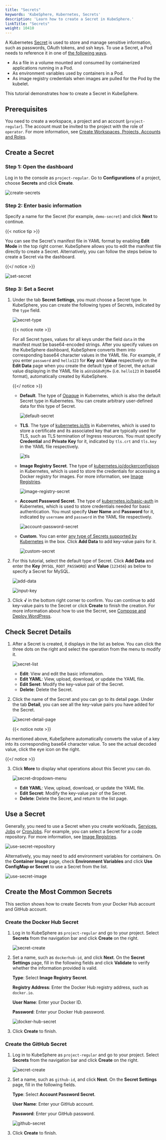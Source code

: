 ```yaml
---
title: "Secrets"
keywords: 'KubeSphere, Kubernetes, Secrets'
description: 'Learn how to create a Secret in KubeSphere.'
linkTitle: "Secrets"
weight: 10410
---
```


A Kubernetes [Secret](https://kubernetes.io/docs/concepts/configuration/secret/) is used to store and manage sensitive information, such as passwords, OAuth tokens, and ssh keys. To use a Secret, a Pod needs to reference it in one of [the following ways](https://kubernetes.io/docs/concepts/configuration/secret/#overview-of-secrets).

- As a file in a volume mounted and consumed by containerized applications running in a Pod.
- As environment variables used by containers in a Pod.
- As image registry credentials when images are pulled for the Pod by the kubelet.

This tutorial demonstrates how to create a Secret in KubeSphere.

## Prerequisites

You need to create a workspace, a project and an account (`project-regular`). The account must be invited to the project with the role of `operator`. For more information, see [Create Workspaces, Projects, Accounts and Roles](../../../quick-start/create-workspace-and-project/).

## Create a Secret

### Step 1: Open the dashboard

Log in to the console as `project-regular`. Go to **Configurations** of a project, choose **Secrets** and click **Create**.

![create-secrets](/images/docs/project-user-guide/configurations/secrets/create-secrets.jpg)

### Step 2: Enter basic information

Specify a name for the Secret (for example, `demo-secret`) and click **Next** to continue.

{{< notice tip >}}

You can see the Secret's manifest file in YAML format by enabling **Edit Mode** in the top right corner. KubeSphere allows you to edit the manifest file directly to create a Secret. Alternatively, you can follow the steps below to create a Secret via the dashboard.

{{</ notice >}} 

![set-secret](/images/docs/project-user-guide/configurations/secrets/set-secret.jpg)

### Step 3: Set a Secret

1. Under the tab **Secret Settings**, you must choose a Secret type. In KubeSphere, you can create the following types of Secrets, indicated by the `type` field.

   ![secret-type](/images/docs/project-user-guide/configurations/secrets/secret-type.jpg)

   {{< notice note >}}

   For all Secret types, values for all keys under the field `data` in the manifest must be base64-encoded strings. After you specify values on the KubeSphere dashboard, KubeSphere converts them into corresponding base64 character values in the YAML file. For example, if you enter `password` and `hello123` for **Key** and **Value** respectively on the **Edit Data** page when you create the default type of Secret, the actual value displaying in the YAML file is `aGVsbG8xMjM=` (i.e. `hello123` in base64 format), automatically created by KubeSphere.

   {{</ notice >}} 

   - **Default**. The type of [Opaque](https://kubernetes.io/docs/concepts/configuration/secret/#opaque-secrets) in Kubernetes, which is also the default Secret type in Kubernetes. You can create arbitrary user-defined data for this type of Secret.

     ![default-secret](/images/docs/project-user-guide/configurations/secrets/default-secret.jpg)

   - **TLS**. The type of [kubernetes.io/tls](https://kubernetes.io/docs/concepts/configuration/secret/#tls-secrets) in Kubernetes, which is used to store a certificate and its associated key that are typically used for TLS, such as TLS termination of Ingress resources. You must specify **Credential** and **Private Key** for it, indicated by `tls.crt` and `tls.key` in the YAML file respectively.

     ![tls](/images/docs/project-user-guide/configurations/secrets/tls.jpg)

   - **Image Registry Secret**. The type of [kubernetes.io/dockerconfigjson](https://kubernetes.io/docs/concepts/configuration/secret/#docker-config-secrets) in Kubernetes, which is used to store the credentials for accessing a Docker registry for images. For more information, see [Image Registries](../image-registry/).

     ![image-registry-secret](/images/docs/project-user-guide/configurations/secrets/image-registry-secret.jpg)

   - **Account Password Secret**. The type of [kubernetes.io/basic-auth](https://kubernetes.io/docs/concepts/configuration/secret/#basic-authentication-secret) in Kubernetes, which is used to store credentials needed for basic authentication. You must specify **User Name** and **Password** for it, indicated by `username` and `password` in the YAML file respectively.

     ![account-password-secret](/images/docs/project-user-guide/configurations/secrets/account-password-secret.jpg)

   - **Custom**. You can enter [any type of Secrets supported by Kubernetes](https://kubernetes.io/docs/concepts/configuration/secret/#secret-types) in the box. Click **Add Data** to add key-value pairs for it.

     ![custom-secret](/images/docs/project-user-guide/configurations/secrets/custom-secret.jpg)

2. For this tutorial, select the default type of Secret. Click **Add Data** and enter the **Key** (`MYSQL_ROOT_PASSWORD`) and **Value** (`123456`) as below to specify a Secret for MySQL. 

   ![add-data](/images/docs/project-user-guide/configurations/secrets/add-data.jpg)

   ![input-key](/images/docs/project-user-guide/configurations/secrets/input-key.jpg)

3. Click **√** in the bottom right corner to confirm. You can continue to add key-value pairs to the Secret or click **Create** to finish the creation. For more information about how to use the Secret, see [Compose and Deploy WordPress](../../../quick-start/wordpress-deployment/#task-3-create-an-application).

## Check Secret Details

1. After a Secret is created, it displays in the list as below. You can click the three dots on the right and select the operation from the menu to modify it.

    ![secret-list](/images/docs/project-user-guide/configurations/secrets/secret-list.jpg)

    - **Edit**: View and edit the basic information.
    - **Edit YAML**: View, upload, download, or update the YAML file.
    - **Edit Seret**: Modify the key-value pair of the Secret.
    - **Delete**: Delete the Secret.

2. Click the name of the Secret and you can go to its detail page. Under the tab **Detail**, you can see all the key-value pairs you have added for the Secret.

    ![secret-detail-page](/images/docs/project-user-guide/configurations/secrets/secret-detail-page.jpg)

    {{< notice note >}}

As mentioned above, KubeSphere automatically converts the value of a key into its corresponding base64 character value. To see the actual decoded value, click the eye icon on the right.

{{</ notice >}} 

3. Click **More** to display what operations about this Secret you can do.

    ![secret-dropdown-menu](/images/docs/project-user-guide/configurations/secrets/secret-dropdown-menu.jpg)

    - **Edit YAML**: View, upload, download, or update the YAML file.
    - **Edit Secret**: Modify the key-value pair of the Secret.
    - **Delete**: Delete the Secret, and return to the list page.


## Use a Secret

Generally, you need to use a Secret when you create workloads, [Services](../../../project-user-guide/application-workloads/services/), [Jobs](../../../project-user-guide/application-workloads/jobs/) or [CronJobs](../../../project-user-guide/application-workloads/cronjobs/). For example, you can select a Secret for a code repository. For more information, see [Image Registries](../image-registry/).

![use-secret-repository](/images/docs/project-user-guide/configurations/secrets/use-secret-repository.jpg)

Alternatively, you may need to add environment variables for containers. On the **Container Image** page, check **Environment Variables** and click **Use ConfigMap or Secret** to use a Secret from the list.

![use-secret-image](/images/docs/project-user-guide/configurations/secrets/use-secret-image.jpg)

## Create the Most Common Secrets

This section shows how to create Secrets from your Docker Hub account and GitHub account.

### Create the Docker Hub Secret

1. Log in to KubeSphere as `project-regular` and go to your project. Select **Secrets** from the navigation bar and click **Create** on the right.

   ![secret-create](/images/docs/project-user-guide/configurations/secrets/secret-create.jpg)

2. Set a name, such as `dockerhub-id`, and click **Next**. On the **Secret Settings** page, fill in the following fields and click **Validate** to verify whether the information provided is valid.

   **Type**: Select **Image Registry Secret**.

   **Registry Address**: Enter the Docker Hub registry address, such as `docker.io`.

   **User Name**: Enter your Docker ID.

   **Password**: Enter your Docker Hub password.

   ![docker-hub-secret](/images/docs/project-user-guide/configurations/secrets/docker-hub-secret.jpg)

3. Click **Create** to finish.

### Create the GitHub Secret

1. Log in to KubeSphere as `project-regular` and go to your project. Select **Secrets** from the navigation bar and click **Create** on the right.

   ![secret-create](/images/docs/project-user-guide/configurations/secrets/secret-create.jpg)

2. Set a name, such as `github-id`, and click **Next**. On the **Secret Settings** page, fill in the following fields.

   **Type**: Select **Account Password Secret**.

   **User Name**: Enter your GitHub account.

   **Password**: Enter your GitHub password.

   ![github-secret](/images/docs/project-user-guide/configurations/secrets/github-secret.jpg)

3. Click **Create** to finish.